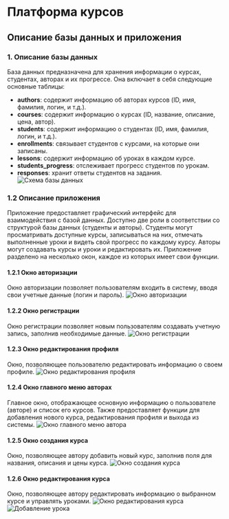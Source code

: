 # Платформа курсов

## Описание базы данных и приложения

### 1. Описание базы данных
База данных предназначена для хранения информации о курсах, студентах, авторах и их прогрессе. Она включает в себя следующие основные таблицы:

- **authors**: содержит информацию об авторах курсов (ID, имя, фамилия, логин, и т.д.).
- **courses**: содержит информацию о курсах (ID, название, описание, цена, автор).
- **students**: содержит информацию о студентах (ID, имя, фамилия, логин, и т.д.).
- **enrollments**: связывает студентов с курсами, на которые они записаны.
- **lessons**: содержит информацию об уроках в каждом курсе.
- **students_progress**: отслеживает прогресс студентов по урокам.
- **responses**: хранит ответы студентов на задания.
![Схема базы данных](./схема.png)

### 1.2 Описание приложения
Приложение предоставляет графический интерфейс для взаимодействия с базой данных. Доступно две роли в соответствии со структурой базы данных (студенты и авторы). Студенты могут просматривать доступные курсы, записываться на них, отмечать выполненные уроки и видеть свой прогресс по каждому курсу. Авторы могут создавать курсы и уроки и редактировать их. Приложение разделено на несколько окон, каждое из которых имеет свои функции.

#### 1.2.1 Окно авторизации
Окно авторизации позволяет пользователям входить в систему, вводя свои учетные данные (логин и пароль).
![Окно авторизации](./авторизация.png)

#### 1.2.2 Окно регистрации
Окно регистрации позволяет новым пользователям создавать учетную запись, заполнив необходимые данные.
![Окно регистрации](./регистрация.png)

#### 1.2.3 Окно редактирования профиля
Окно, позволяющее пользователю редактировать информацию о своем профиле.
![Окно редактирования профиля](./редактирование_профиля.png)

#### 1.2.4 Окно главного меню авторах
Главное окно, отображающее основную информацию о пользователе (авторе) и список его курсов. Также предоставляет функции для добавления нового курса, редактирования профиля и выхода из системы.
![Окно главного меню автора](./главное_меню_автора.png)

#### 1.2.5 Окно создания курса
Окно, позволяющее автору добавить новый курс, заполнив поля для названия, описания и цены курса.
![Окно создания курса](./добавление_курса.png)

#### 1.2.6 Окно редактирования курса
Окно, позволяющее автору редактировать информацию о выбранном курсе и управлять уроками.
![Окно редактирования курса](./редактирование_курса.png)
![Добавление урока](./создание_урока.png)
